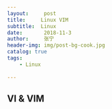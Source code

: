 ```yaml
---
layout:     post
title:     Linux VIM
subtitle:  Linux 
date:       2018-11-3 
author:     张宁
header-img: img/post-bg-cook.jpg
catalog: true
tags:
    - Linux
    
---
```


## VI & VIM